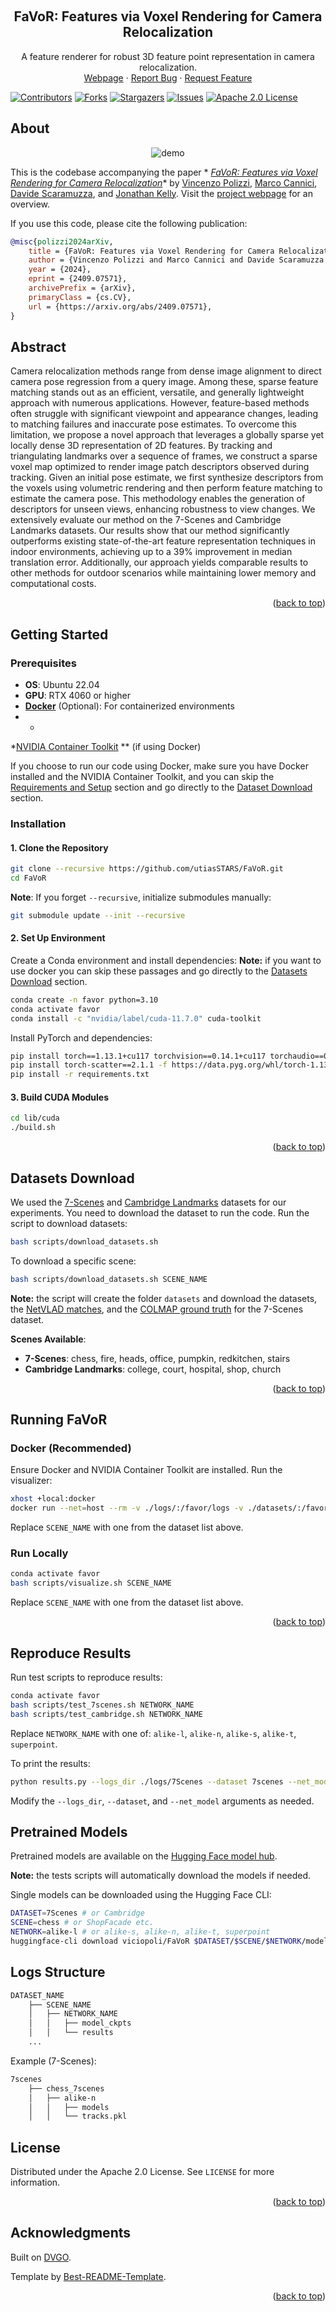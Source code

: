 <a name="readme-top"></a>

<!-- PROJECT LOGO -->
<br />
<div align="center">

<h2 align="center">FaVoR: Features via Voxel Rendering for Camera Relocalization</h2>

  <p align="center">
A feature renderer for robust 3D feature point representation in camera relocalization.
    <br/>
    <a href="https://papers.starslab.ca/favor/">Webpage</a>
    ·
    <a href="https://github.com/utiasSTARS/FaVoR/issues">Report Bug</a>
    ·
    <a href="https://github.com/utiasSTARS/FaVoR/issues">Request Feature</a>
  </p>
</div>

[![Contributors][contributors-shield]][contributors-url]
[![Forks][forks-shield]][forks-url]
[![Stargazers][stars-shield]][stars-url]
[![Issues][issues-shield]][issues-url]
[![Apache 2.0 License][license-shield]][license-url]

## About

<div align="center">
    <img src="media/video_desc_invariance.gif" alt="demo" >
</div>

This is the codebase accompanying the paper *
*[FaVoR: Features via Voxel Rendering for Camera Relocalization](https://arxiv.org/pdf/2409.07571)**
by [Vincenzo Polizzi](https://polivi.iobii.com), [Marco Cannici](https://marcocannici.github.io/), [Davide Scaramuzza](http://rpg.ifi.uzh.ch/people_scaramuzza.html),
and [Jonathan Kelly](https://starslab.ca/people/prof-jonathan-kelly/). Visit
the [project webpage](https://papers.starslab.ca/favor/) for an overview.

If you use this code, please cite the following publication:

```bibtex
@misc{polizzi2024arXiv,
    title = {FaVoR: Features via Voxel Rendering for Camera Relocalization},
    author = {Vincenzo Polizzi and Marco Cannici and Davide Scaramuzza and Jonathan Kelly},
    year = {2024},
    eprint = {2409.07571},
    archivePrefix = {arXiv},
    primaryClass = {cs.CV},
    url = {https://arxiv.org/abs/2409.07571},
}
```

## Abstract

Camera relocalization methods range from dense image alignment to direct camera pose regression from a query image.
Among these, sparse feature matching stands out as an efficient, versatile, and generally lightweight approach with
numerous applications. However, feature-based methods often struggle with significant viewpoint and appearance changes,
leading to matching failures and inaccurate pose estimates. To overcome this limitation, we propose a novel approach
that leverages a globally sparse yet locally dense 3D representation of 2D features. By tracking and triangulating
landmarks over a sequence of frames, we construct a sparse voxel map optimized to render image patch descriptors
observed during tracking. Given an initial pose estimate, we first synthesize descriptors from the voxels using
volumetric rendering and then perform feature matching to estimate the camera pose. This methodology enables the
generation of descriptors for unseen views, enhancing robustness to view changes. We extensively evaluate our method on
the 7-Scenes and Cambridge Landmarks datasets. Our results show that our method significantly outperforms existing
state-of-the-art feature representation techniques in indoor environments, achieving up to a 39% improvement in median
translation error. Additionally, our approach yields comparable results to other methods for outdoor scenarios while
maintaining lower memory and computational costs.

<p align="right">(<a href="#readme-top">back to top</a>)</p>

## Getting Started

### Prerequisites

- **OS**: Ubuntu 22.04
- **GPU**: RTX 4060 or higher
- **[Docker](#docker)** (Optional): For containerized environments
-
    *

*[NVIDIA Container Toolkit](https://docs.nvidia.com/datacenter/cloud-native/container-toolkit/latest/install-guide.html)
** (if using Docker)

If you choose to run our code using Docker, make sure you have Docker installed and the NVIDIA Container Toolkit, and
you can
skip the [Requirements and Setup](#requirements-and-setup) section and go directly to
the [Dataset Download](#datastes-download) section.

### Installation

#### 1. Clone the Repository

```bash
git clone --recursive https://github.com/utiasSTARS/FaVoR.git
cd FaVoR
```

**Note**: If you forget `--recursive`, initialize submodules manually:

```bash
git submodule update --init --recursive
```

#### 2. Set Up Environment

Create a Conda environment and install dependencies:
**Note:** if you want to use docker you can skip these passages and go directly to
the [Datasets Download](#datastes-download) section.

```bash
conda create -n favor python=3.10
conda activate favor
conda install -c "nvidia/label/cuda-11.7.0" cuda-toolkit
```

Install PyTorch and dependencies:

```bash
pip install torch==1.13.1+cu117 torchvision==0.14.1+cu117 torchaudio==0.13.1 --extra-index-url https://download.pytorch.org/whl/cu117
pip install torch-scatter==2.1.1 -f https://data.pyg.org/whl/torch-1.13.1+cu117.html
pip install -r requirements.txt
```

#### 3. Build CUDA Modules

```bash
cd lib/cuda
./build.sh
```

<p align="right">(<a href="#readme-top">back to top</a>)</p>

## Datasets Download

We used the [7-Scenes](https://www.microsoft.com/en-us/research/project/rgb-d-dataset-7-scenes/)
and [Cambridge Landmarks](https://www.repository.cam.ac.uk/items/53788265-cb98-42ee-b85b-7a0cbc8eddb3) datasets for our
experiments. You need to download the dataset to run the code.
Run the script to download datasets:

```bash
bash scripts/download_datasets.sh
```

To download a specific scene:

```bash
bash scripts/download_datasets.sh SCENE_NAME
```

**Note:** the script will create the folder `datasets` and download the datasets,
the [NetVLAD matches](https://cvg-data.inf.ethz.ch/pixloc_CVPR2021/), and
the [COLMAP ground truth](https://github.com/tsattler/visloc_pseudo_gt_limitations/tree/main) for the 7-Scenes dataset.

**Scenes Available**:

- **7-Scenes**: chess, fire, heads, office, pumpkin, redkitchen, stairs
- **Cambridge Landmarks**: college, court, hospital, shop, church

<p align="right">(<a href="#readme-top">back to top</a>)</p>

## Running FaVoR

### Docker (Recommended)

Ensure Docker and NVIDIA Container Toolkit are installed. Run the visualizer:

```bash
xhost +local:docker
docker run --net=host --rm -v ./logs/:/favor/logs -v ./datasets/:/favor/datasets --privileged --gpus all -e DISPLAY=$DISPLAY -v /tmp/.X11-unix:/tmp/.X11-unix -it viciopoli/favor:latest bash /favor/scripts/visualizer.sh SCENE_NAME
```

Replace `SCENE_NAME` with one from the dataset list above.

### Run Locally

```bash
conda activate favor
bash scripts/visualize.sh SCENE_NAME
```

Replace `SCENE_NAME` with one from the dataset list above.

<p align="right">(<a href="#readme-top">back to top</a>)</p>

## Reproduce Results

Run test scripts to reproduce results:

```bash
conda activate favor
bash scripts/test_7scenes.sh NETWORK_NAME
bash scripts/test_cambridge.sh NETWORK_NAME
```

Replace `NETWORK_NAME` with one of: `alike-l`, `alike-n`, `alike-s`, `alike-t`, `superpoint`.

To print the results:

```bash
python results.py --logs_dir ./logs/7Scenes --dataset 7scenes --net_model alike-l
```

Modify the `--logs_dir`, `--dataset`, and `--net_model` arguments as needed.

## Pretrained Models

Pretrained models are available on the [Hugging Face model hub](https://huggingface.co/viciopoli/FaVoR).

**Note:** the tests scripts will automatically download the models if needed.

Single models can be downloaded using the Hugging Face CLI:

```bash
DATASET=7Scenes # or Cambridge
SCENE=chess # or ShopFacade etc.
NETWORK=alike-l # or alike-s, alike-n, alike-t, superpoint
huggingface-cli download viciopoli/FaVoR $DATASET/$SCENE/$NETWORK/model_ckpts/model_last.tar --local-dir-use-symlinks False --local-dir /path/to/your/directory
```

## Logs Structure

```bash
DATASET_NAME
    ├── SCENE_NAME
    │   ├── NETWORK_NAME
    │   │   ├── model_ckpts
    │   │   └── results
    ...
```

Example (7-Scenes):

```bash
7scenes
    ├── chess_7scenes
    │   ├── alike-n
    │   │   ├── models
    │   │   └── tracks.pkl
```

## License

Distributed under the Apache 2.0 License. See `LICENSE` for more information.

<p align="right">(<a href="#readme-top">back to top</a>)</p>

## Acknowledgments

Built on [DVGO](https://sunset1995.github.io/dvgo/).

Template by [Best-README-Template](https://github.com/othneildrew/Best-README-Template).

<p align="right">(<a href="#readme-top">back to top</a>)</p>


[contributors-shield]: https://img.shields.io/github/contributors/utiasSTARS/FaVoR.svg?style=for-the-badge

[contributors-url]: https://github.com/utiasSTARS/FaVoR/graphs/contributors

[forks-shield]: https://img.shields.io/github/forks/utiasSTARS/FaVoR.svg?style=for-the-badge

[forks-url]: https://github.com/utiasSTARS/FaVoR/network/members

[stars-shield]: https://img.shields.io/github/stars/utiasSTARS/FaVoR.svg?style=for-the-badge

[stars-url]: https://github.com/utiasSTARS/FaVoR/stargazers

[issues-shield]: https://img.shields.io/github/issues/utiasSTARS/FaVoR.svg?style=for-the-badge

[issues-url]: https://github.com/utiasSTARS/FaVoR/issues

[license-shield]: https://img.shields.io/github/license/utiasSTARS/FaVoR.svg?style=for-the-badge

[license-url]: https://github.com/utiasSTARS/FaVoR/tree/main/LICENSE

[product-screenshot]: images/demo.gif
